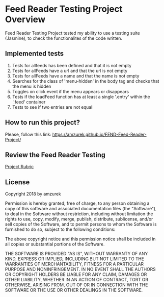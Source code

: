 # Feed Reader Testing Project Overview

Feed Reader Testing Project tested my ability to use a testing suite (Jasmine), to check the functionalites of the code written.

## Implemented tests

1. Tests for allfeeds has been defined and that it is not empty
2. Tests for allFeeds have a url and that the url is not empty
3. Tests for allFeeds have a name and that the name is not empty
4. Searches for the class of 'menu-hidden' in the body tag and checks that the menu is hidden
5. Toggles on click event if the menu appears or disappears
6. Tests if the loadFeed function has at least a single '.entry' within the '.feed' container
7. Tests to see if two entries are not equal

## How to run this project?

   Please, follow this link: https://amzurek.github.io/FEND-Feed-Reader-Project/

## Review the Feed Reader Testing

  [Project Rubric](https://review.udacity.com/#!/projects/3442558598/rubric)

## License

Copyright 2018 by amzurek

Permission is hereby granted, free of charge, to any person obtaining a copy of this software and associated documentation files (the "Software"), to deal in the Software without restriction, including without limitation the rights to use, copy, modify, merge, publish, distribute, sublicense, and/or sell copies of the Software, and to permit persons to whom the Software is furnished to do so, subject to the following conditions:

The above copyright notice and this permission notice shall be included in all copies or substantial portions of the Software.

THE SOFTWARE IS PROVIDED "AS IS", WITHOUT WARRANTY OF ANY KIND, EXPRESS OR IMPLIED, INCLUDING BUT NOT LIMITED TO THE WARRANTIES OF MERCHANTABILITY, FITNESS FOR A PARTICULAR PURPOSE AND NONINFRINGEMENT. IN NO EVENT SHALL THE AUTHORS OR COPYRIGHT HOLDERS BE LIABLE FOR ANY CLAIM, DAMAGES OR OTHER LIABILITY, WHETHER IN AN ACTION OF CONTRACT, TORT OR OTHERWISE, ARISING FROM, OUT OF OR IN CONNECTION WITH THE SOFTWARE OR THE USE OR OTHER DEALINGS IN THE SOFTWARE.
